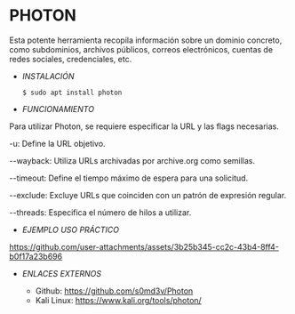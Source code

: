 # **PHOTON**

Esta potente herramienta recopila información sobre un dominio concreto, como subdominios, archivos públicos, correos electrónicos, cuentas de redes sociales, credenciales, etc.

- *INSTALACIÓN*

      $ sudo apt install photon

- *FUNCIONAMIENTO*

Para utilizar Photon, se requiere especificar la URL y las flags necesarias.

-u: Define la URL objetivo.

--wayback: Utiliza URLs archivadas por archive.org como semillas.

--timeout: Define el tiempo máximo de espera para una solicitud.

--exclude: Excluye URLs que coinciden con un patrón de expresión regular.

--threads: Especifica el número de hilos a utilizar.

- *EJEMPLO USO PRÁCTICO*



https://github.com/user-attachments/assets/3b25b345-cc2c-43b4-8ff4-b0f17a23b696



- *ENLACES EXTERNOS*

  - Github: https://github.com/s0md3v/Photon
  - Kali Linux: https://www.kali.org/tools/photon/
